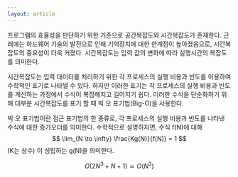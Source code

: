 ```yaml
---
layout: article
---
```


프로그램의 효율성을 판단하기 위한 기준으로 공간복잡도와 시간복잡도가 존재한다. 근래에는 하드웨어 기술의 발전으로 인해
기억장치에 대한 한계점이 높아졌음으로, 시간복잡도의 중요성이 더욱 커졌다. 시간복잡도는 입력 값의 변화에 따라 실행시간의 복잡도를 의미한다.

시간복잡도는 입력 데이터를 처리하기 위한 각 프로세스의 실행 비용과 빈도를 이용하여 수학적인 표기로 나타낼 수 있다. 하지만 이러한 표기는
각 프로세스의 실행 비용과 빈도를 계산하는 과정에서 수식이 복잡해지고 길어지기 쉽다. 이러한 수식을 단순화하기 위해 대부분 시간복잡도를 표기 할 때
빅 오 표기법(Big-O)을 사용한다.

빅 오 표기법이란 점근 표기법의 한 종류로, 각 프로세스의 실행 비용과 빈도를 나타낸 수식에 대한 증가오더를 의미한다. 수학적으로 설명하자면,
수식 f(N)에 대해  $$ \lim_{N \to \infty} \frac{Kg(N)}{f(N)} = 1 $$(K는 상수) 이 성립하는 g(N)을 의미한다.

$$
O(2N^3 + N + 1) \simeq O(N^3)
$$